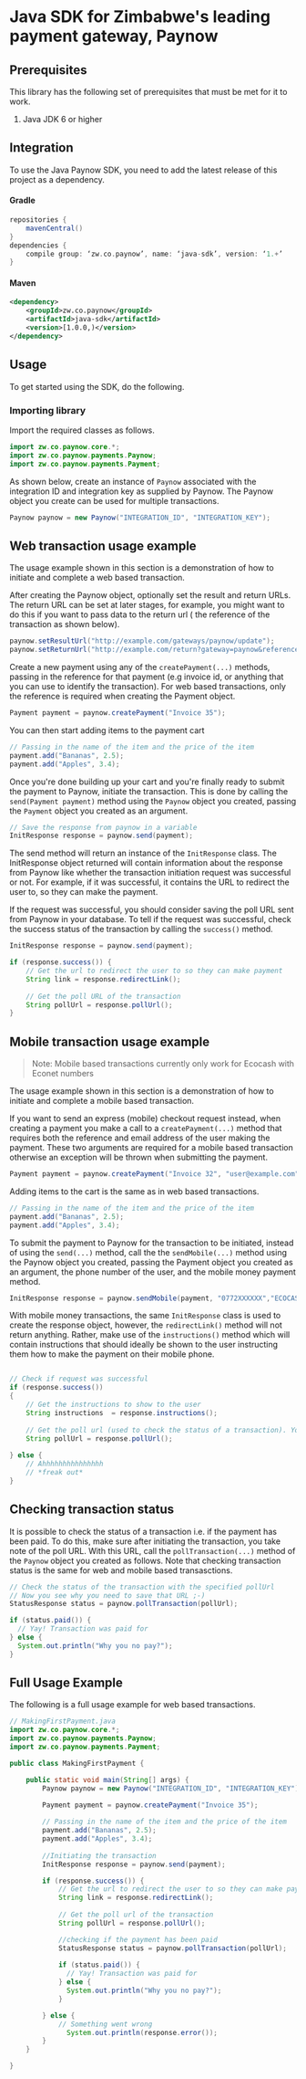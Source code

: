 # Java SDK for Zimbabwe's leading payment gateway, Paynow

## Prerequisites

This library has the following set of prerequisites that must be met for it to work.

1.  Java JDK 6 or higher

## Integration

To use the Java Paynow SDK, you need to add the latest release of this project as a dependency.

#### Gradle
```gradle
repositories {
	mavenCentral()
}
dependencies {
	compile group: ‘zw.co.paynow’, name: ‘java-sdk’, version: ‘1.+’
}
```

#### Maven
```xml
<dependency>
    <groupId>zw.co.paynow</groupId>
    <artifactId>java-sdk</artifactId>
    <version>[1.0.0,)</version>
</dependency>
```

## Usage

To get started using the SDK, do the following.
### Importing library
Import the required classes as follows.

```java
import zw.co.paynow.core.*;
import zw.co.paynow.payments.Paynow;
import zw.co.paynow.payments.Payment;
```

As shown below, create an instance of `Paynow` associated with the integration ID and integration key as supplied by Paynow. The Paynow object you create can be used for multiple transactions.

```java
Paynow paynow = new Paynow("INTEGRATION_ID", "INTEGRATION_KEY");
```

## Web transaction usage example

The usage example shown in this section is a demonstration of how to initiate and complete a web based transaction.

After creating the Paynow object, optionally set the result and return URLs. The return URL can be set at later stages, for example, you might want to do this if you want to pass data to the return url ( the reference of the transaction as shown below).

```java
paynow.setResultUrl("http://example.com/gateways/paynow/update");
paynow.setReturnUrl("http://example.com/return?gateway=paynow&reference=1234");
```

Create a new payment using any of the `createPayment(...)` methods, passing in the reference for that payment (e.g invoice id, or anything that you can use to identify the transaction). For web based transactions, only the reference is required when creating the Payment object.

```java
Payment payment = paynow.createPayment("Invoice 35");
```

You can then start adding items to the payment cart

```java
// Passing in the name of the item and the price of the item
payment.add("Bananas", 2.5);
payment.add("Apples", 3.4);
```

Once you're done building up your cart and you're finally ready to submit the payment to Paynow, initiate the transaction. This is done by calling the `send(Payment payment)` method using the `Paynow` object you created, passing the `Payment` object you created as an argument.

```java
// Save the response from paynow in a variable
InitResponse response = paynow.send(payment);
```

The send method will return an instance of the `InitResponse` class. The InitResponse object returned will contain information about the response from Paynow like whether the transaction initiation request was successful or not. For example, if it was successful, it contains the URL to redirect the user to, so they can make the payment.

If the request was successful, you should consider saving the poll URL sent from Paynow in your database. To tell if the request was successful, check the success status of the transaction by calling the `success()` method.

```java
InitResponse response = paynow.send(payment);

if (response.success()) {   
    // Get the url to redirect the user to so they can make payment
    String link = response.redirectLink();
    
    // Get the poll URL of the transaction
    String pollUrl = response.pollUrl(); 
}
```

## Mobile transaction usage example

> Note: Mobile based transactions currently only work for Ecocash with Econet numbers

The usage example shown in this section is a demonstration of how to initiate and complete a mobile based transaction.

If you want to send an express (mobile) checkout request instead, when creating a payment you make a call to a `createPayment(...)` method that requires both the reference and email address of the user making the payment. These two arguments are required for a mobile based transaction otherwise an exception will be thrown when submitting the payment. 

```java
Payment payment = paynow.createPayment("Invoice 32", "user@example.com");
```

Adding items to the cart is the same as in web based transactions.

```java
// Passing in the name of the item and the price of the item
payment.add("Bananas", 2.5);
payment.add("Apples", 3.4);
```

To submit the payment to Paynow for the transaction to be initiated, instead of using the `send(...)` method, call the the `sendMobile(...)` method using the Paynow object you created, passing the Payment object you created as an argument, the phone number of the user, and the mobile money payment method. 

```java
InitResponse response = paynow.sendMobile(payment, "0772XXXXXX","ECOCASH")
```

With mobile money transactions, the same `InitResponse` class is used to create the response object, however, the `redirectLink()` method will not return anything. Rather, make use of the `instructions()` method which will contain instructions that should ideally be shown to the user instructing them how to make the payment on their mobile phone. 

```java

// Check if request was successful
if (response.success()) 
{   
    // Get the instructions to show to the user
    String instructions  = response.instructions();
    
    // Get the poll url (used to check the status of a transaction). You might want to save this in your DB
    String pollUrl = response.pollUrl(); 
    
} else {
    // Ahhhhhhhhhhhhhhh
    // *freak out*
}
```

## Checking transaction status

It is possible to check the status of a transaction i.e. if the payment has been paid. To do this, make sure after initiating the transaction, you take note of the poll URL. With this URL, call the `pollTransaction(...)` method of the `Paynow` object you created as follows. Note that checking transaction status is the same for web and mobile based transasctions.

```java
// Check the status of the transaction with the specified pollUrl
// Now you see why you need to save that URL ;-)
StatusResponse status = paynow.pollTransaction(pollUrl);

if (status.paid()) {
  // Yay! Transaction was paid for
} else {
  System.out.println("Why you no pay?");
}
```

## Full Usage Example

The following is a full usage example for web based transactions.

```java
// MakingFirstPayment.java
import zw.co.paynow.core.*;
import zw.co.paynow.payments.Paynow;
import zw.co.paynow.payments.Payment;

public class MakingFirstPayment {

    public static void main(String[] args) {
        Paynow paynow = new Paynow("INTEGRATION_ID", "INTEGRATION_KEY");

        Payment payment = paynow.createPayment("Invoice 35");
    
        // Passing in the name of the item and the price of the item
        payment.add("Bananas", 2.5);
        payment.add("Apples", 3.4);
        
        //Initiating the transaction
        InitResponse response = paynow.send(payment);

        if (response.success()) {   
            // Get the url to redirect the user to so they can make payment
            String link = response.redirectLink();
            
            // Get the poll url of the transaction
            String pollUrl = response.pollUrl(); 

            //checking if the payment has been paid
            StatusResponse status = paynow.pollTransaction(pollUrl);
            
            if (status.paid()) {
              // Yay! Transaction was paid for
            } else {
              System.out.println("Why you no pay?");
            }

        } else {
            // Something went wrong
              System.out.println(response.error());
        }
    }

}
```
